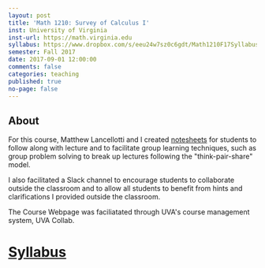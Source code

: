 ```yaml
---
layout: post
title: 'Math 1210: Survey of Calculus I'
inst: University of Virginia
inst-url: https://math.virginia.edu
syllabus: https://www.dropbox.com/s/eeu24w7sz0c6gdt/Math1210F17Syllabus.pdf?dl=0
semester: Fall 2017
date: 2017-09-01 12:00:00
comments: false
categories: teaching
published: true
no-page: false
---
```


About
---
For this course, Matthew Lancellotti and I created [notesheets](https://mareoraft.github.io/MATH-Calc/1210.html) for students to follow along with lecture and to facilitate group learning techniques, such as group problem solving to break up lectures following the "think-pair-share" model.

I also facilitated a Slack channel to encourage students to collaborate outside the classroom and to allow all students to benefit from hints and clarifications I provided outside the classroom. 

The Course Webpage was faciliatated through UVA's course management system, UVA Collab.

[Syllabus](https://www.dropbox.com/s/eeu24w7sz0c6gdt/Math1210F17Syllabus.pdf?dl=0)
===
